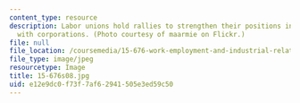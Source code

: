 ```yaml
---
content_type: resource
description: Labor unions hold rallies to strengthen their positions in negotiations
  with corporations. (Photo courtesy of maarmie on Flickr.)
file: null
file_location: /coursemedia/15-676-work-employment-and-industrial-relations-theory-spring-2008/e12e9dc0f73f7af62941505e3ed59c50_15-676s08.jpg
file_type: image/jpeg
resourcetype: Image
title: 15-676s08.jpg
uid: e12e9dc0-f73f-7af6-2941-505e3ed59c50
---
```


